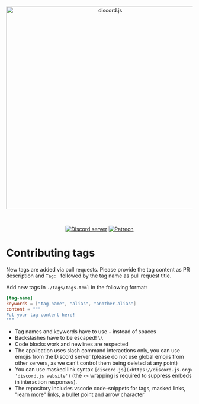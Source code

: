 <div align="center">
  <br />
  <p>
    <a href="https://discord.js.org"><img src="https://discord.js.org/static/logo.svg" width="546" alt="discord.js" /></a>
  </p>
  <br />
  <p>
    <a href="https://discord.gg/djs"><img src="https://img.shields.io/discord/222078108977594368?color=5865F2&logo=discord&logoColor=white" alt="Discord server" /></a>
    <a href="https://www.patreon.com/discordjs"><img src="https://img.shields.io/badge/donate-patreon-F96854.svg" alt="Patreon" /></a>
  </p>
</div>

# Contributing tags

New tags are added via pull requests. Please provide the tag content as PR description and `Tag: ` followed by the tag name as pull request title.

Add new tags in `./tags/tags.toml` in the following format:

```toml
[tag-name]
keywords = ["tag-name", "alias", "another-alias"]
content = """
Put your tag content here!
"""

```

- Tag names and keywords have to use `-` instead of spaces
- Backslashes have to be escaped! `\\`
- Code blocks work and newlines are respected
- The application uses slash command interactions only, you can use emojis from the Discord server (please do not use global emojis from other servers, as we can't control them being deleted at any point)
- You can use masked link syntax `[discord.js](<https://discord.js.org> 'discord.js website')` (the `<>` wrapping is required to suppress embeds in interaction responses).
- The repository includes vscode code-snippets for tags, masked links, "learn more" links, a bullet point and arrow character
